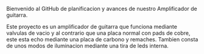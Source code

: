 Bienvenido al GitHub de planificacion y avances de nuestro Amplificador de guitarra.

Este proyecto es un amplificador de guitarra que funciona mediante valvulas de vacio y al contrario que una placa normal con pads de cobre, este esta echo mediante una placa de carbono y remaches. Tambien consta de unos modos de iluminacion mediante una tira de leds interna.
